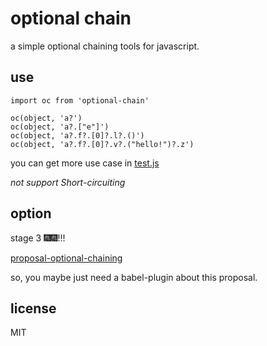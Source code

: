 # optional chain

a simple optional chaining tools for javascript.

## use

```
import oc from 'optional-chain'

oc(object, 'a?')
oc(object, 'a?.["e"]')
oc(object, 'a?.f?.[0]?.l?.()')
oc(object, 'a?.f?.[0]?.v?.("hello!")?.z')
```

you can get more use case in [test.js](./test.js)

*not support Short-circuiting*

## option

stage 3 🎆🎆!!!

[proposal-optional-chaining](https://github.com/tc39/proposal-optional-chaining)

so, you maybe just need a babel-plugin about this proposal.


## license

MIT